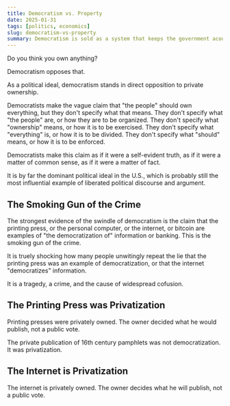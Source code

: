 ```yaml
---
title: Democratism vs. Property
date: 2025-01-31
tags: [politics, economics]
slug: democratism-vs-property
summary: Democratism is sold as a system that keeps the government acountable to the people it governs, but how does it do that?
---
```

Do you think you own anything?

Democratism opposes that.

As a political ideal, democratism stands in direct opposition to private ownership.

Democratists make the vague claim that "the people" should own everything, but they don't specify what that means. They don't specify what "the people" are, or how they are to be organized. They don't specify what "ownership" means, or how it is to be exercised. They don't specify what "everything" is, or how it is to be divided. They don't specify what "should" means, or how it is to be enforced.

Democratists make this claim as if it were a self-evident truth, as if it were a matter of common sense, as if it were a matter of fact.

It is by far the dominant political ideal in the U.S., which is probably still the most influential example of liberated political discourse and argument.

## The Smoking Gun of the Crime

The strongest evidence of the swindle of democratism is the claim that the printing press, or the personal computer, or the internet, or bitcoin are examples of "the democratization of" information or banking. This is the smoking gun of the crime.

It is truely shocking how many people unwitingly repeat the lie that the printing press was an example of democratization, or that the internet "democratizes" information.

It is a tragedy, a crime, and the cause of widespread cofusion.

## The Printing Press was Privatization

Printing presses were privately owned. The owner decided what he would publish, not a public vote.

The private publication of 16th century pamphlets was not democratization. It was privatization.

## The Internet is Privatization

The internet is privately owned. The owner decides what he will publish, not a public vote.





